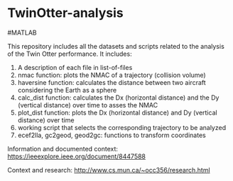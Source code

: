 # TwinOtter-analysis
#MATLAB

This repository includes all the datasets and scripts related to the analysis of the Twin Otter performance. It includes:
1. A description of each file in list-of-files
2. nmac function: plots the NMAC of a trajectory (collision volume) 
3. haversine function: calculates the distance between two aircraft considering the Earth as a sphere
3. calc_dist function: calculates the Dx (horizontal distance) and the Dy (vertical distance) over time to asses the NMAC
3. plot_dist function: plots the Dx (horizontal distance) and Dy (vertical distance) over time
4. working script that selects the corresponding trajectory to be analyzed
5. ecef2lla, gc2geod, geod2gc: functions to transform coordinates

Information and documented context: https://ieeexplore.ieee.org/document/8447588

Context and research: http://www.cs.mun.ca/~occ356/research.html
